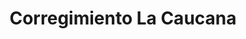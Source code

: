 ---
title: Corregimiento La Caucana
nombre_comunidad: Corregimiento La Caucana
municipio: Tarazá
departamento: Antioquia
descripcion: >-
  Son cerca de 600 familias, y se identifica  como una comunidad fuerte
  organizativamente, con procesos incipientes de asociaciones juveniles y de
  mujeres. Se dedican principalmente a la agricultura (cacao, caucho y pancoger)
  y cultivo de especies menores (ganadería doble propósito, apicultura y
  piscicultura)
num_personas: 2500
num_familias: 600
min_distancia_casco_urbano: 60
km_distancia_casco_urbano: 25
vias_acceso: >-
  La mayoría de carretera es destapada y es muy pantanosa lo cual hace que haya
  riesgo de accidentes.
infraestructura_comunitaria:
  - Instituciones educativas (IE)
  - Vivero
  - Centro de salud
  - Centro de Desarrollo Integral (CDI)
  - Caseta comunal
  - Centro día
  - Centro integración comunitaria
  - Espacios deportivos
  - Iglesias
  - Plaza de mercado
notas_infraestructura_comunitaria: ''
liderazgo_comunidad:
  - 'Se identifican liderazgos representativos. '
inclusion_diversidad_genero: >-
  Se identifica una participación de jóvenes por medio de los colectivos y de
  mujeres en asociaciones productivas 
comentarios_conectividad: La señal es inestable, con acceso limitado.
punto_SOLE: Salón Parroquial
comentarios_punto_SOLE:
  - >-
    https://padlet.com/comunidadlacaucana/sole-comunidad-la-caucana-16ywkkdppg0nuqyk
ppales_actividades_economicas_vocacion_productiva: []
comentarios_ppales_actividades_economicas_vocacion_productiva: |-
  El Caucho y la ganadería componen la segunda línea productiva en importancia.
  Agricultura (cacao, café plátano, yuca, maíz, ñame).
  Especies menores (Pollos, cerdos y piscicultura) y ganadería doble propósito
  Minería artesanal
comunidad_sostenible_uso_suelo: null
org_con_proyeccion: []
servicios_publicos_comunidades_focalizadas: []
comunidades_focalizadas_educacion_infraestructura_educativa:
  - Institución educativa
comunidades_focalizadas_practicas_organizativas:
  - Asociaciones productivas
  - Mesa integral de desarrollo La caucana
  - Colectivo de jóvenes
  - Junta de Acción Comunal
  - Junta de Acción Comunal
conectividad_minima: Regular
iniciativas_priorizadas:
  - >-
    En esta comunidad el programa WLH trabajó con microemprendimientos para
    construir habilidades y competencias que les permita fortalecer su pequeño
    negocio y de esta forma contribuir al mejoramiento de los medios de vida por
    medio de negocios viables rentables y sostenibles.
org_focalizada: []
riesgo: ''
otros_programas_USAID:
  - 'No'
alianzas_colaboradores:
  - PDET está adelantando varias acciones en el corregimiento (Placa huella
  - |2-
     fortalecimiento cacao)
    Gobernación -Fedecacao
    Administración municipal (Linea productiva plátano)
posibilidad_iniciativas_conjuntas_aliados_2:
  - Empresa privada
  - Aula educativa para los estudiantes de bachillerato
  - Placa huella
  - Fortalecimiento del cultivo de cacao
  - Linea productiva del plátano
actividades_ocio:
  - Fútbol
  - >-
    Huellas ecológicas (Grupo de niños y niñas que tienen un vivero hacen
    reforestación y jornadas de limpieza)
medios_comunicacion_narrativas_locales:
  - |-
    Emisora la Caucana
    Semillero Protegiendo lo nuestro
num_visitas_realizadas: 3
num_diagnosticos_rurales_participativos_realizados: 1
infraestructura_salud_atencion_psicosocial: []
notas_infraestructura_salud_atencion_psicosocial: >-
  Gracias al convenio USAID - OIM - HOMO, el ESE HOSPITAL SAN ANTONIO ofrece
  servicio de telemedicina para psiquiatría y psicología. También ya habilitó el
  servicio presencial de fisioterapia, terapia ocupacional y fonoaudiología. 
num_visitas_predio: 19
url: /comunidad-focalizada/corregimiento-la-caucana
layout: single
download_file: /reportes/corregimiento-la-caucana.pdf

---